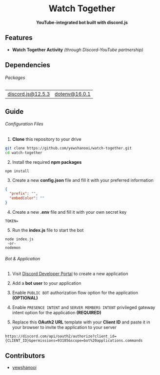 <h1 align="center">
    Watch Together
    <br/>
</h1>

<h4 align="center">YouTube-integrated bot built with discord.js</h4>

## Features
- **Watch Together Activity** *(through Discord-YouTube partnership)*

## Dependencies
###### Packages
<table>
  <tbody>
    <tr>
      <td><a href="https://www.npmjs.com/package/@discordjs/builders">discord.js@12.5.3</a></td>
      <td><a href="https://www.npmjs.com/package/dotenv">dotenv@16.0.1</a></td>
    </tr>
  </tbody>
</table>

## Guide
###### Configuration Files
1. **Clone** this repository to your drive
```sh
git clone https://github.com/yewshanooi/watch-together.git
cd watch-together
```
2. Install the required **npm packages**
```
npm install
```
3. Create a new **config.json** file and fill it with your preferred information
```json
{
  "prefix": "",
  "embedColor": ""
}
```
4. Create a new **.env** file and fill it with your own secret key
```
TOKEN=
```
5. Run the **index.js** file to start the bot
```
node index.js
 -or-
nodemon
```

###### Bot & Application
1. Visit [Discord Developer Portal](https://discord.com/developers/applications) to create a new application

2. Add a **bot user** to your application

3. Enable `PUBLIC BOT` authorization flow option for the application **(OPTIONAL)**

4. Enable `PRESENCE INTENT` and `SERVER MEMBERS INTENT` privileged gateway intent option for the application **(REQUIRED)**

5. Replace this **OAuth2 URL** template with your **Client ID** and paste it in your browser to invite the application to your server
```
https://discord.com/api/oauth2/authorize?client_id={CLIENT_ID}&permissions=93185&scope=bot%20applications.commands
```

## Contributors
<ul>
  <li><a href="https://github.com/yewshanooi">yewshanooi</a></li>
</ul>
